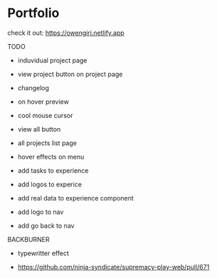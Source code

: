 # Portfolio

check it out: https://owengiri.netlify.app

TODO

- induvidual project page
- view project button on project page
- changelog
- on hover preview
- cool mouse cursor
- view all button
- all projects list page
- hover effects on menu
- add tasks to experience
- add logos to experice

- add real data to experience component
- add logo to nav
- add go back to nav

BACKBURNER

- typewritter effect

- https://github.com/ninja-syndicate/supremacy-play-web/pull/671

